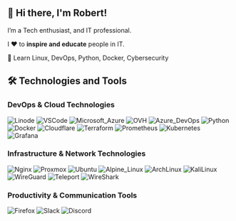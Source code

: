 ## 👋 Hi there, I'm Robert!
I’m a Tech enthusiast, and IT professional.

I ❤️ to **inspire and educate** people in IT.

🚀 Learn Linux, DevOps, Python, Docker, Cybersecurity
<!--
**robert-kvam/robert-kvam** is a ✨ _special_ ✨ repository because its `README.md` (this file) appears on your GitHub profile.

Here are some ideas to get you started:
-->


## 🛠️ Technologies and Tools
### DevOps & Cloud Technologies
<p>
  <img alt="Linode" src="https://img.shields.io/badge/-Linode-1CB35C?style=for-the-badge&&logo=linode&logoColor=white" />
  <img alt="VSCode" src="https://img.shields.io/badge/-VSCode-007ACC?style=for-the-badge&&logo=visual-studio-code&logoColor=white" />
  <img alt="Microsoft_Azure" src="https://img.shields.io/badge/-Microsoft_Azure-007ACC?style=for-the-badge&&logo=microsoft-azure&logoColor=white" />
  <img alt="OVH" src="https://img.shields.io/badge/-OVH_Cloud_Hosting-2496ED?style=for-the-badge&&logo=ovh&logoColor=white" />
  <img alt="Azure_DevOps" src="https://img.shields.io/badge/-Azure_DevOps-007ACC?style=for-the-badge&&logo=azure-devops&logoColor=white" />
  <img alt="Python" src="https://img.shields.io/badge/-Python-407EAF?style=for-the-badge&&logo=python&logoColor=white" /> 
  <img alt="Docker" src="https://img.shields.io/badge/-Docker-2496ED?style=for-the-badge&&logo=docker&logoColor=white" />
  <img alt="Cloudflare" src="https://img.shields.io/badge/-Cloudflare-F38020?style=for-the-badge&&logo=cloudflare&logoColor=white" />
  <img alt="Terraform" src="https://img.shields.io/badge/-Terraform-7B42BC?style=for-the-badge&&logo=terraform&logoColor=white" />
  <img alt="Prometheus" src="https://img.shields.io/badge/-Prometheus-E6522C?style=for-the-badge&&logo=prometheus&logoColor=white" />
  <img alt="Kubernetes" src="https://img.shields.io/badge/-Kubernetes-326CE5?style=for-the-badge&&logo=kubernetes&logoColor=white" />
  <img alt="Grafana" src="https://img.shields.io/badge/-Grafana-F46800?style=for-the-badge&&logo=grafana&logoColor=white" />
</p>

### Infrastructure & Network Technologies
<p>
  
  <img alt="Nginx" src="https://img.shields.io/badge/-Nginx-009639?style=for-the-badge&&logo=nginx&logoColor=white" />
  <img alt="Proxmox" src="https://img.shields.io/badge/-Proxmox-E57000?style=for-the-badge&&logo=proxmox&logoColor=white" /> 
  <img alt="Ubuntu" src="https://img.shields.io/badge/-Ubuntu-E95420?style=for-the-badge&&logo=ubuntu&logoColor=white" /> 
  <img alt="Alpine_Linux" src="https://img.shields.io/badge/-Alpine_Linux-0D597F?style=for-the-badge&&logo=alpine-linux&logoColor=white" />
  <img alt="ArchLinux" src="https://img.shields.io/badge/-Arch_Linux-1793D1?style=for-the-badge&&logo=arch-linux&logoColor=white" />
  <img alt="KaliLinux" src="https://img.shields.io/badge/-Kali_Linux-557C94?style=for-the-badge&&logo=kali-linux&logoColor=white" />
  <img alt="WireGuard" src="https://img.shields.io/badge/-WireGuard-88171A?style=for-the-badge&&logo=wireguard&logoColor=white" /> 
  <img alt="Teleport" src="https://img.shields.io/badge/-Teleport-fefefe?style=for-the-badge&&logo=teleport&logoColor=white" />
  <img alt="WireShark" src="https://img.shields.io/badge/-WireShark-1679A7?style=for-the-badge&&logo=wireshark&logoColor=white" /> 
</p>

### Productivity & Communication Tools
<p>
  <img alt="Firefox" src="https://img.shields.io/badge/-Firefox-FB542B?style=for-the-badge&&logo=firefox&logoColor=white" /> 
  <img alt="Slack" src="https://img.shields.io/badge/-Slack-4A154B?style=for-the-badge&&logo=slack&logoColor=white" /> 
  <img alt="Discord" src="https://img.shields.io/badge/-Discord-5865F2?style=for-the-badge&&logo=discord&logoColor=white" />
</p>
